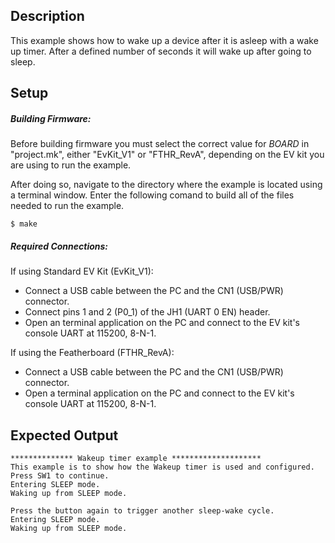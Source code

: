 ## Description

This example shows how to wake up a device after it is asleep with a wake up timer.  After a defined number of seconds it will wake up after going to sleep.

## Setup

##### Building Firmware:
Before building firmware you must select the correct value for _BOARD_  in "project.mk", either "EvKit\_V1" or "FTHR\_RevA", depending on the EV kit you are using to run the example.

After doing so, navigate to the directory where the example is located using a terminal window. Enter the following comand to build all of the files needed to run the example.

```
$ make
```

##### Required Connections:

If using Standard EV Kit (EvKit_V1):
-   Connect a USB cable between the PC and the CN1 (USB/PWR) connector.
-   Connect pins 1 and 2 (P0_1) of the JH1 (UART 0 EN) header.
-   Open an terminal application on the PC and connect to the EV kit's console UART at 115200, 8-N-1.

If using the Featherboard (FTHR_RevA):
-   Connect a USB cable between the PC and the CN1 (USB/PWR) connector.
-   Open a terminal application on the PC and connect to the EV kit's console UART at 115200, 8-N-1.

## Expected Output

```
************** Wakeup timer example ********************
This example is to show how the Wakeup timer is used and configured.
Press SW1 to continue.
Entering SLEEP mode.
Waking up from SLEEP mode.

Press the button again to trigger another sleep-wake cycle.
Entering SLEEP mode.
Waking up from SLEEP mode.

```

